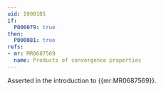 ```yaml
---
uid: I000185
if:
  P000079: true
then:
  P000081: true
refs:
- mr: MR0687569
  name: Products of convergence properties
---
```


Asserted in the introduction to {{mr:MR0687569}}.
